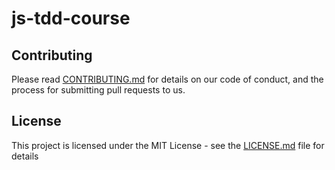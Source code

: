 # js-tdd-course

## Contributing

Please read [CONTRIBUTING.md](https://github.com/phscherer/js-tdd-course/blob/master/CONTRIBUTING.md) for details on our code of conduct, and the process for submitting pull requests to us.

## License

This project is licensed under the MIT License - see the [LICENSE.md](LICENSE.md) file for details
